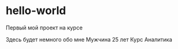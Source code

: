 # hello-world
Первый мой проект на курсе

Здесь будет немного обо мне
Мужчина 25 лет
Курс Аналитика
